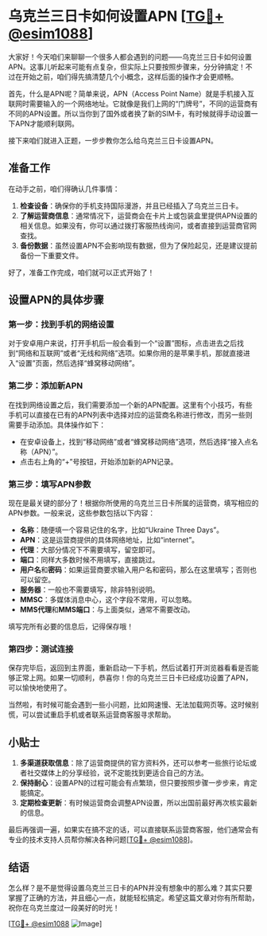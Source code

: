 # 乌克兰三日卡如何设置APN [[TG💪+ @esim1088](https://t.me/s/esim1088)]

大家好！今天咱们来聊聊一个很多人都会遇到的问题——乌克兰三日卡如何设置APN。这事儿听起来可能有点复杂，但实际上只要按照步骤来，分分钟搞定！不过在开始之前，咱们得先搞清楚几个小概念，这样后面的操作才会更顺畅。

首先，什么是APN呢？简单来说，APN（Access Point Name）就是手机接入互联网时需要输入的一个网络地址。它就像是我们上网的“门牌号”，不同的运营商有不同的APN设置。所以当你到了国外或者换了新的SIM卡，有时候就得手动设置一下APN才能顺利联网。

接下来咱们就进入正题，一步步教你怎么给乌克兰三日卡设置APN。

## 准备工作

在动手之前，咱们得确认几件事情：

1. **检查设备**：确保你的手机支持国际漫游，并且已经插入了乌克兰三日卡。
2. **了解运营商信息**：通常情况下，运营商会在卡片上或包装盒里提供APN设置的相关信息。如果没有，你可以通过拨打客服热线询问，或者直接到运营商官网查找。
3. **备份数据**：虽然设置APN不会影响现有数据，但为了保险起见，还是建议提前备份一下重要文件。

好了，准备工作完成，咱们就可以正式开始了！

## 设置APN的具体步骤

### 第一步：找到手机的网络设置

对于安卓用户来说，打开手机后一般会看到一个“设置”图标，点击进去之后找到“网络和互联网”或者“无线和网络”选项。如果你用的是苹果手机，那就直接进入“设置”页面，然后选择“蜂窝移动网络”。

### 第二步：添加新APN

在找到网络设置之后，我们需要添加一个新的APN配置。这里有个小技巧，有些手机可以直接在已有的APN列表中选择对应的运营商名称进行修改，而另一些则需要手动添加。具体操作如下：

- 在安卓设备上，找到“移动网络”或者“蜂窝移动网络”选项，然后选择“接入点名称（APN）”。
- 点击右上角的“+”号按钮，开始添加新的APN记录。

### 第三步：填写APN参数

现在是最关键的部分了！根据你所使用的乌克兰三日卡所属的运营商，填写相应的APN参数。一般来说，这些参数包括以下内容：

- **名称**：随便填一个容易记住的名字，比如“Ukraine Three Days”。
- **APN**：这是运营商提供的具体网络地址，比如“internet”。
- **代理**：大部分情况下不需要填写，留空即可。
- **端口**：同样大多数时候不用填写，直接跳过。
- **用户名**和**密码**：如果运营商要求输入用户名和密码，那么在这里填写；否则也可以留空。
- **服务器**：一般也不需要填写，除非特别说明。
- **MMSC**：多媒体消息中心，这个字段不常用，可以忽略。
- **MMS代理**和**MMS端口**：与上面类似，通常不需要改动。

填写完所有必要的信息后，记得保存哦！

### 第四步：测试连接

保存完毕后，返回到主界面，重新启动一下手机，然后试着打开浏览器看看是否能够正常上网。如果一切顺利，恭喜你！你的乌克兰三日卡已经成功设置了APN，可以愉快地使用了。

当然啦，有时候可能会遇到一些小问题，比如网速慢、无法加载网页等。这时候别慌，可以尝试重启手机或者联系运营商客服寻求帮助。

## 小贴士

1. **多渠道获取信息**：除了运营商提供的官方资料外，还可以参考一些旅行论坛或者社交媒体上的分享经验，说不定能找到更适合自己的方法。
2. **保持耐心**：设置APN的过程可能会有点繁琐，但只要按照步骤一步步来，肯定能搞定。
3. **定期检查更新**：有时候运营商会调整APN设置，所以出国前最好再次核实最新的信息。

最后再强调一遍，如果实在搞不定的话，可以直接联系运营商客服，他们通常会有专业的技术支持人员帮你解决各种问题[[TG💪+ @esim1088](https://t.me/s/esim1088)]。

## 结语

怎么样？是不是觉得设置乌克兰三日卡的APN并没有想象中的那么难？其实只要掌握了正确的方法，并且细心一点，就能轻松搞定。希望这篇文章对你有所帮助，祝你在乌克兰度过一段美好的时光！

[[TG💪+ @esim1088](https://t.me/s/esim1088) ![Image](https://i.postimg.cc/4NQfJmqS/Snipaste-2025-05-13-00-14-12.png)]